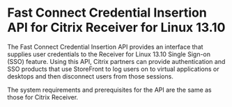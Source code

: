 # Fast Connect Credential Insertion API for Citrix Receiver for Linux 13.10

The Fast Connect Credential Insertion API provides an interface that supplies user credentials to the Receiver for Linux 13.10 Single Sign-on (SSO) feature. Using this API, Citrix partners can provide authentication and SSO products that use StoreFront to log users on to virtual applications or desktops and then disconnect users from those sessions.

The system requirements and prerequisites for the API are the same as those for Citrix Receiver.



